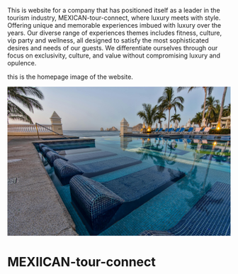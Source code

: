 




This is website for a company that has positioned  itself as a leader in the tourism industry, MEXICAN-tour-connect, where luxury meets with style. Offering unique and memorable experiences imbued with luxury over the years. Our diverse range of experiences themes includes fitness, culture, vip party and wellness, all designed to satisfy the most sophisticated desires and needs of our guests. We differentiate ourselves through our focus on exclusivity, culture, and value without compromising luxury and opulence.

this is the homepage image of the website.




![images](https://github.com/Festus-Okafor/MEXIICAN-tour-connect/blob/main/public/images/pexels-souvenirpixels-1549121.jpg)

# MEXIICAN-tour-connect
